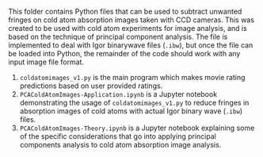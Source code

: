 This folder contains Python files that can be used to subtract unwanted fringes on cold atom absorption images taken with CCD cameras. This was created to be used with cold atom experiments for image analysis, and is based on the technique of principal component analysis. The file is implemented to deal with Igor binarywave files (`.ibw`), but once the file can be loaded into Python, the remainder of the code should work with any input image file format.

1. `coldatomimages_v1.py` is the main program which makes movie rating predictions based on user provided ratings.
2. `PCAColdAtomImages-Application.ipynb` is a Jupyter notebook demonstrating the usage of `coldatomimages_v1.py` to reduce fringes in absorption images of cold atoms with actual Igor binary wave (`.ibw`) files.
3. `PCAColdAtomImages-Theory.ipynb` is a Jupyter notebook explaining some of the specific considerations that go into applying principal components analysis to cold atom absorption image analysis.